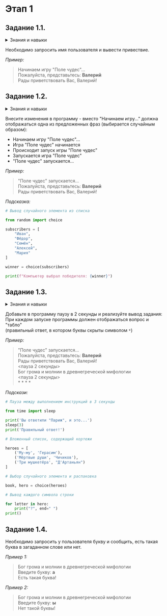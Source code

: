 # Этап 1  

## Задание 1.1.  

<details>
<summary>Знания и навыки</summary>
    <ul>
        <li>Встроенные функции</li>
            <ul>
                <li><code>print()</code></li>
                <li><code>input()</code></li>
            </ul>
        <li>Строка</li>
        <li>Переменная</li>
        <li>Операция присваивания</li>
    </ul>
</details>

Необходимо запросить имя пользователя и вывести привествие.

_Пример:_

> Начинаем игру "Поле чудес"...  
> Пожалуйста, представьтесь: **Валерий**  
> Рады приветствовать Вас, Валерий!

## Задание 1.2.

<details>
<summary>Знания и навыки</summary>
    <ul>
        <li>Списки</li>
        <li>Модуль <code>random</code> стандартной библиотеки</li>
            <ul>
                <li>Функция<code>choice()</code></li>
            </ul>
</details>

 
Внесите изменения в программу - вместо "Начинаем игру..." должна отображаться одна из предложенных фраз (выбирается случайным образом):

* Начинаем игру "Поле чудес"...
* Игра "Поле чудес" начинается
* Происходит запуск игры "Поле чудес"
* Запускается игра "Поле чудес"
* "Поле чудес" запускается...

_Пример:_

> "Поле чудес" запускается...  
> Пожалуйста, представьтесь: **Валерий**  
> Рады приветствовать Вас, Валерий!

_Подсказка:_

```python
# Вывод случайного элемента из списка

from random import choice

subscribers = [
    "Иван", 
    "Фёдор",
    "Семён",
    "Алексей",
    "Мария"
]

winner = choice(subscribers)

print(f"Компьютер выбрал победителя: {winner}")
```

## Задание 1.3.

<details>
<summary>Знания и навыки</summary>
    <ul>
        <li>Модуль <code>time</code> стандартной библиотеки</li>
            <ul>
                <li>Функция<code>sleep()</code></li>
            </ul>
        <li>Вложенные списки</li>
        <li>Кортежи</li>
        <li>Распаковка</li>
        <li>Цикл <code>for</code></li>
    </ul>
</details>

Добавьте в программу паузу в 2 секунды и реализуйте вывод задания:  
При каждом запуске программы должен отображаться вопрос и "табло"   
(правильный ответ, в котором буквы скрыты символом `*`)

_Пример:_

> "Поле чудес" запускается...  
> Пожалуйста, представьтесь: **Валерий**  
> Рады приветствовать Вас, Валерий!  
> <пауза 2 секунды>  
> Бог грома и молнии в древнегреческой мифологии  
> <пауза 2 секунды>    
> \* \* \* \*

_Подскази:_

```python
# Пауза между выполнением инструкций в 3 секунды

from time import sleep

print('Вы ответили "Париж", и это...')
sleep(3)
print('Правильный ответ!')

# Вложенный список, содержащий кортежи

heroes = [
    ('Му-му', 'Герасим'),
    ('Мёртвые души', 'Чичиков'),
    ('Три мушкетёра', "Д'Артаньян")
]

# Выбор случайного элемента и распаковка

book, hero = choice(heroes)

# Вывод каждого символа строки

for letter in hero:
    print("?", end=" ")
print()
```

## Задание 1.4.

Необходимо запросить у пользователя букву и сообщить, есть такая буква в загаданном слове или нет.

_Пример 1:_

> Бог грома и молнии в древнегреческой мифологии  
> Введите букву: **а**  
> Есть такая буква!

_Пример 2:_

> Бог грома и молнии в древнегреческой мифологии  
> Введите букву: **ы**  
> Нет такой буквы!
